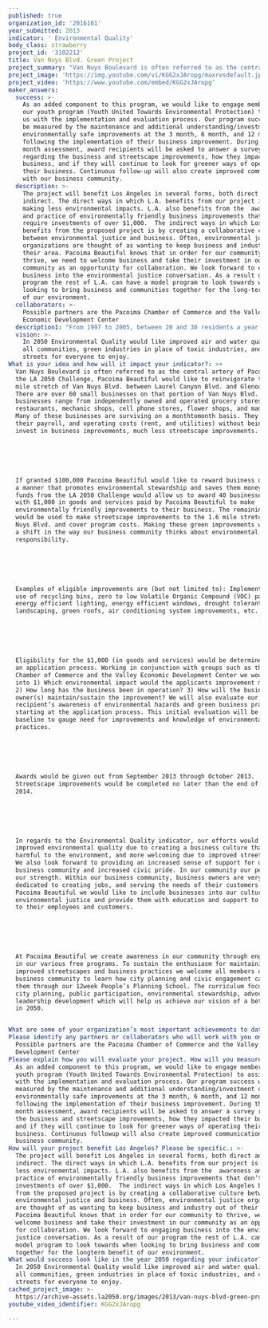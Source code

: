 ```yaml
---
published: true
organization_id: '2016161'
year_submitted: 2013
indicator: ' Environmental Quality'
body_class: strawberry
project_id: '3102212'
title: Van Nuys Blvd. Green Project
project_summary: "Van Nuys Boulevard is often referred to as the central artery of Pacoima. For the LA 2050 Challenge, Pacoima Beautiful would like to reinvigorate the 1.6 mile stretch of Van Nuys Blvd. between Laurel Canyon Blvd. and Glenoaks Blvd. There are over 60 small businesses on that portion of Van Nuys Blvd. These businesses range from independently owned and operated grocery stores, restaurants, mechanic shops, cell phone stores, flower shops, and many others. Many of these businesses are surviving on a month-to-month basis. They cover their payroll, and operating costs (rent, and utilities) without being able to invest in business improvements, much less streetscape improvements. \r\n\r\nIf granted $100,000 Pacoima Beautiful would like to reward business owners in a manner that promotes environmental stewardship and saves them money. The funds from the LA 2050 Challenge would allow us to award 40 businesses, each with $1,000 in goods and services paid by Pacoima Beautiful to make environmentally friendly improvements to their business. The remaining funds would be used to make streetscape improvements to the 1.6 mile stretch of Van Nuys Blvd. and cover program costs. Making these green improvements will begin a shift in the way our business community thinks about environmental responsibility.\r\n\r\nExamples of eligible improvements are (but not limited to): Implementing the use of recycling bins, zero to low Volatile Organic Compound (VOC) paint, energy efficient lighting, energy efficient windows, drought tolerant/native landscaping, green roofs, air conditioning system improvements, etc. \r\n\r\nEligibility for the $1,000 (in goods and services) would be determined through an application process. Working in conjunction with groups such as the Pacoima Chamber of Commerce and the Valley Economic Development Center we would look into 1) Which environmental impact would the applicants improvement minimize? 2) How long has the business been in operation? 3) How will the business owner(s) maintain/sustain the improvement? We will also evaluate our award recipient’s awareness of environmental hazards and green business practices starting at the application process. This initial evaluation will be used as a baseline to gauge need for improvements and knowledge of environmentally safe practices.\r\n\r\nAwards would be given out from September 2013 through October 2013. Streetscape improvements would be completed no later than the end of April of 2014. \r\n\r\nIn regards to the Environmental Quality indicator, our efforts would result in improved environmental quality due to creating a business culture that is less harmful to the environment, and more welcoming due to improved streetscapes. We also look forward to providing an increased sense of support for our business community and increased civic pride. In our community our people are our strength. Within our business community, business owners are very dedicated to creating jobs, and serving the needs of their customers. At Pacoima Beautiful we would like to include businesses into our culture of environmental justice and provide them with education and support to pass on to their employees and customers. \r\n\r\nAt Pacoima Beautiful we create awareness in our community through engagement in our various free programs. To sustain the enthusiasm for maintaining improved streetscapes and business practices we welcome all members of the business community to learn how city planning and civic engagement can benefit them through our 12-week People’s Planning School. The curriculum focuses on city planning, public participation, environmental stewardship, advocacy, and leadership development which will help us achieve our vision of a better L.A. in 2050.\r\n"
project_image: 'https://img.youtube.com/vi/KGG2xJAropg/maxresdefault.jpg'
project_video: 'https://www.youtube.com/embed/KGG2xJAropg'
maker_answers:
  success: >-
    As an added component to this program, we would like to engage members of
    our youth program (Youth United Towards Environmental Protection) to assist
    us with the implementation and evaluation process. Our program success will
    be measured by the maintenance and additional understanding/investment of
    environmentally safe improvements at the 3 month, 6 month, and 12 month
    following the implementation of their business improvement. During the 12th
    month assessment, award recipients will be asked to answer a survey
    regarding the business and streetscape improvements, how they impacted their
    business, and if they will continue to look for greener ways of operating
    their business. Continuous follow-up will also create improved communication
    with our business community.
  description: >-
    The project will benefit Los Angeles in several forms, both direct and
    indirect. The direct ways in which L.A. benefits from our project is by
    making less environmental impacts. L.A. also benefits from the  awareness
    and practice of environmentally friendly business improvements that don’t
    require investments of over $1,000.  The indirect ways in which Los Angeles
    benefits from the proposed project is by creating a collaborative culture
    between environmental justice and business. Often, environmental justice
    organizations are thought of as wanting to keep business and industry out of
    their area. Pacoima Beautiful knows that in order for our community to
    thrive, we need to welcome business and take their investment in our
    community as an opportunity for collaboration. We look forward to engaging
    business into the environmental justice conversation. As a result of our
    program the rest of L.A. can have a model program to look towards when
    looking to bring business and communities together for the long-term benefit
    of our environment. 
  collaborators: >-
    Possible partners are the Pacoima Chamber of Commerce and the Valley
    Economic Development Center
  description1: "From 1997 to 2005, between 20 and 30 residents a year participated in six month trainings to learn how to inspect their neighborhoods, document environmental health hazards and how to support their neighbors in reducing and preventing those hazards. Residents learned to identify environmental hazards and access resources to address those hazards, how to increase awareness of environmental health issues and become advocates for change. From 2006 through the present, our Community and Environmental Planning work has focused on community wide environmental issues and to date program staff has engaged hundreds of residents in workshops and presentations in order to identify and prioritize environmental concerns.  Most recently this has included advocacy to reduce the impacts of diesel pollution and to promote policies to transform Environmental Justice communities, such as our landmark Clean Up, Green Up campaign working with organizations throughout the city to reduce, mitigate, and revitalize communities like Pacoima.  \r\nWe’re proud members of the Don’t Waste LA Coalition to create a more efficient waste and recycling industry in Los Angeles and ensure Clean Air, Good Jobs, and Recycling for All, and the RePower LA Coalition to lead LA into an energy efficient future with a plan to save money on energy bills, reduce dependency on dirty coal, and create local, career-path jobs.  Through these coalition efforts, we are working to improve the quality of our local jobs and environment, while limiting the concentration of environmental harms and increasing the availability of environmental benefits.  We also partner with UCLA Community Research In Cancer (CORICA) - the aim of the CORICA Network is to build community-university partnerships to conduct cancer prevention and control research in underserved communities in Los Angeles and surrounding areas. It aims to conduct research that will help eliminate socioeconomic and racial/ethnic disparities in cancer.  We also have a long history of partnership with the US Environmental Protection Agency. \r\nOur adult membership meet every month (on the fourth Thursday,6-8pm) to participate in advocacy, hone their public speaking skills, engage in environmental education, spread the word to their neighbors, and plan projects.\r\nSince 2002, our Safer Homes for a Healthy Community program has provide Pacoima families with information and support to reduce lead, asthma triggers, and home health hazards, including through Integrated Pest Management trainings.  Since 2004 the Promotoras (community health workers) have reached hundreds of residents per year through presentations at schools, churches, fairs and other venues.  The Safer Homes Program has been recognized by the US Environmental Protection Agency as a model program to prevent the impact of toxins.\r\nRevitalization - Increasing Environmental Benefits and Promoting Alternatives\r\nIn 2008, Pacoima Beautiful was awarded a PLACE grant (Policies for Livable, Active Communities and Environments) from the LA County Department of Public Health, the only organization with an LA city-based project to receive such a grant.  Through this grant, we worked with youth, community residents and experts to create a Vision Plan to revitalize the Pacoima Wash,a tributary of the LA River.  The Wash holds amazing potential as an open space amenity for our community and we are continuing to work to realize our Vision with funds from Urban Greening and other sources.\r\nPacoima Beautiful held over 20 community meetings to get input on the project with different community organizations including: parent centers, neighborhood councils, homeowner associations, and youth groups.\r\n•\tHeld 2 large community events including a Pacoima Wash Mobile Charette where the community walked along the Pacoima Wash and gave input which over 100 people attended.\r\n•\tSuccessfully included our vision plan for revitalizing the Sylmar portion of the Pacoima Wash into the Pacoima Community Plan.\r\n•\tReceived Urban Greening Grant to create a plan for implementing vegetated bio-swales along streets in Pacoima which will capture and treat storm water runoff before it enters the wash.\r\n•\tCosmetic improvements to a pedestrian bridge over the Pacoima Wash used by over 200 students.\r\n•\tPlan to develop a 2 acre vacant lot adjacent to the wash which is currently blight into a new pocket park.\r\n\r\n As part of this work, we also serve on the Disadvantaged Community (DAC) committee of the Greater Los Angeles County Integrated Regional Water Management group (GLAC-IRWM).  Integrated Regional Water Management is a statewide effort to promote more efficient water resource management and planning by encouraging region‐wide collaboration.\r\nIn spring of 2010, we were awarded a RENEW grant (Renew Environments for Nutrition, Exercise, and Wellness), also from the LA County Department of Public Health.  This grant is part of the Center for Disease Control’s Communities Putting Prevention to Work initiative.  Through this grant, we worked to create a vision for Complete Streets based on community and expert input, and worked with our public partner, CRA/LA, to incorporate community priorities for more pedestrian/cyclist friendly streets into their proposed Streetscape Improvement Project for the Pacoima Town Center.  Due to state budget cuts, CRA/LA’s funding has been closed, so we will continue to pursue other avenues to promote Complete Streets infrastructure, walking and biking.  As part of this campaign, we also hosted a 12 session workshop series, People’s Planning School.  Some accomplishments of the Caminos del Pueblo/Complete Streets Campaign include:\r\n•\tGathered input from over 300 residents to identify priorities for streetscape improvements needed to improve Van Nuys Blvd. and promote walking, biking, and public transit use.\r\n•\tPresented the project goals to dozens of community organizations including: parent centers, neighborhood councils, homeowner associations, and youth groups.\r\n•\tHeld 12 People’s Planning School workshops.\r\n•\tParticipated in the Mayoral ThinkBike Summit with LADOT,LACBC, and others to create a vision for a more bike-able Van Nuys Blvd.\r\n•\tReceived It’s Up to All of Us pedestrian safety advocacy grant.\r\n•\tCollaborated with LADOT to inform a Safe Routes To Schools grant application to improve Pierce and Herrick.\r\n•\tGrassroots-led improvement projects and events such as tree plantings, tile murals, public art, PARKing Day, and joint pro-bike and pro-walk events with Youth.\r\n•\tJoined the burgeoning equitable transit and transit-oriented development coalition, Alliance for a Community Transit, LA (ACT-LA).\r\n\r\nYouth Environmentalists –Building the Future Generation\r\nOur Pacoima Beautiful Youth Environmentalists program (PB-YES) trains the next generation of community leaders, giving local teenagers opportunities for meaningful community involvement and promoting leadership development, civic learning and environmental awareness.\r\nStudents get involved through year-round after-school groups, Youth United Towards Environmental Protection (YUTEP),and intensive summer service-learning Institutes on topics such as “Healthy Eating, Active Living”.\r\nYUTEP members have helped conduct surveys on key community issues and outreach to residents.  Recent Institutes have drafted policy briefs, uncovered toxic contamination in a trailer park, and created open space proposals.\r\nMost recently, YUTEP has expanded its efforts by forming high school chapters in Arleta High School, San Fernando High School, Discovery Charter, and Vaughn International Studies Academy.\r\n"
  vision: >-
    In 2050 Environmental Quality would like improved air and water quality for
    all communities, green industries in place of toxic industries, and complete
    streets for everyone to enjoy.
What is your idea and how will it impact your indicator?: >+
  Van Nuys Boulevard is often referred to as the central artery of Pacoima. For
  the LA 2050 Challenge, Pacoima Beautiful would like to reinvigorate the 1.6
  mile stretch of Van Nuys Blvd. between Laurel Canyon Blvd. and Glenoaks Blvd.
  There are over 60 small businesses on that portion of Van Nuys Blvd. These
  businesses range from independently owned and operated grocery stores,
  restaurants, mechanic shops, cell phone stores, flower shops, and many others.
  Many of these businesses are surviving on a monthtomonth basis. They cover
  their payroll, and operating costs (rent, and utilities) without being able to
  invest in business improvements, much less streetscape improvements. 






  If granted $100,000 Pacoima Beautiful would like to reward business owners in
  a manner that promotes environmental stewardship and saves them money. The
  funds from the LA 2050 Challenge would allow us to award 40 businesses, each
  with $1,000 in goods and services paid by Pacoima Beautiful to make
  environmentally friendly improvements to their business. The remaining funds
  would be used to make streetscape improvements to the 1.6 mile stretch of Van
  Nuys Blvd. and cover program costs. Making these green improvements will begin
  a shift in the way our business community thinks about environmental
  responsibility.






  Examples of eligible improvements are (but not limited to): Implementing the
  use of recycling bins, zero to low Volatile Organic Compound (VOC) paint,
  energy efficient lighting, energy efficient windows, drought tolerant/native
  landscaping, green roofs, air conditioning system improvements, etc. 






  Eligibility for the $1,000 (in goods and services) would be determined through
  an application process. Working in conjunction with groups such as the Pacoima
  Chamber of Commerce and the Valley Economic Development Center we would look
  into 1) Which environmental impact would the applicants improvement minimize?
  2) How long has the business been in operation? 3) How will the business
  owner(s) maintain/sustain the improvement? We will also evaluate our award
  recipient’s awareness of environmental hazards and green business practices
  starting at the application process. This initial evaluation will be used as a
  baseline to gauge need for improvements and knowledge of environmentally safe
  practices.






  Awards would be given out from September 2013 through October 2013.
  Streetscape improvements would be completed no later than the end of April of
  2014. 






  In regards to the Environmental Quality indicator, our efforts would result in
  improved environmental quality due to creating a business culture that is less
  harmful to the environment, and more welcoming due to improved streetscapes.
  We also look forward to providing an increased sense of support for our
  business community and increased civic pride. In our community our people are
  our strength. Within our business community, business owners are very
  dedicated to creating jobs, and serving the needs of their customers. At
  Pacoima Beautiful we would like to include businesses into our culture of
  environmental justice and provide them with education and support to pass on
  to their employees and customers. 






  At Pacoima Beautiful we create awareness in our community through engagement
  in our various free programs. To sustain the enthusiasm for maintaining
  improved streetscapes and business practices we welcome all members of the
  business community to learn how city planning and civic engagement can benefit
  them through our 12week People’s Planning School. The curriculum focuses on
  city planning, public participation, environmental stewardship, advocacy, and
  leadership development which will help us achieve our vision of a better L.A.
  in 2050.


What are some of your organization’s most important achievements to date?: "From 1997 to 2005, between 20 and 30 residents a year participated in six month trainings to learn how to inspect their neighborhoods, document environmental health hazards and how to support their neighbors in reducing and preventing those hazards. Residents learned to identify environmental hazards and access resources to address those hazards, how to increase awareness of environmental health issues and become advocates for change. From 2006 through the present, our Community and Environmental Planning work has focused on community wide environmental issues and to date program staff has engaged hundreds of residents in workshops and presentations in order to identify and prioritize environmental concerns.  Most recently this has included advocacy to reduce the impacts of diesel pollution and to promote policies to transform Environmental Justice communities, such as our landmark Clean Up, Green Up campaign working with organizations throughout the city to reduce, mitigate, and revitalize communities like Pacoima.  \n\n\nWe’re proud members of the Don’t Waste LA Coalition to create a more efficient waste and recycling industry in Los Angeles and ensure Clean Air, Good Jobs, and Recycling for All, and the RePower LA Coalition to lead LA into an energy efficient future with a plan to save money on energy bills, reduce dependency on dirty coal, and create local, careerpath jobs.  Through these coalition efforts, we are working to improve the quality of our local jobs and environment, while limiting the concentration of environmental harms and increasing the availability of environmental benefits.  We also partner with UCLA Community Research In Cancer (CORICA)  the aim of the CORICA Network is to build communityuniversity partnerships to conduct cancer prevention and control research in underserved communities in Los Angeles and surrounding areas. It aims to conduct research that will help eliminate socioeconomic and racial/ethnic disparities in cancer.  We also have a long history of partnership with the US Environmental Protection Agency. \n\n\nOur adult membership meet every month (on the fourth Thursday,68pm) to participate in advocacy, hone their public speaking skills, engage in environmental education, spread the word to their neighbors, and plan projects.\n\n\nSince 2002, our Safer Homes for a Healthy Community program has provide Pacoima families with information and support to reduce lead, asthma triggers, and home health hazards, including through Integrated Pest Management trainings.  Since 2004 the Promotoras (community health workers) have reached hundreds of residents per year through presentations at schools, churches, fairs and other venues.  The Safer Homes Program has been recognized by the US Environmental Protection Agency as a model program to prevent the impact of toxins.\n\n\nRevitalization  Increasing Environmental Benefits and Promoting Alternatives\n\n\nIn 2008, Pacoima Beautiful was awarded a PLACE grant (Policies for Livable, Active Communities and Environments) from the LA County Department of Public Health, the only organization with an LA citybased project to receive such a grant.  Through this grant, we worked with youth, community residents and experts to create a Vision Plan to revitalize the Pacoima Wash,a tributary of the LA River.  The Wash holds amazing potential as an open space amenity for our community and we are continuing to work to realize our Vision with funds from Urban Greening and other sources.\n\n\nPacoima Beautiful held over 20 community meetings to get input on the project with different community organizations including: parent centers, neighborhood councils, homeowner associations, and youth groups.\n\n\n*\tHeld 2 large community events including a Pacoima Wash Mobile Charette where the community walked along the Pacoima Wash and gave input which over 100 people attended.\n\n\n*\tSuccessfully included our vision plan for revitalizing the Sylmar portion of the Pacoima Wash into the Pacoima Community Plan.\n\n\n*\tReceived Urban Greening Grant to create a plan for implementing vegetated bioswales along streets in Pacoima which will capture and treat storm water runoff before it enters the wash.\n\n\n*\tCosmetic improvements to a pedestrian bridge over the Pacoima Wash used by over 200 students.\n\n\n*\tPlan to develop a 2 acre vacant lot adjacent to the wash which is currently blight into a new pocket park.\n\n\n\n\n\n As part of this work, we also serve on the Disadvantaged Community (DAC) committee of the Greater Los Angeles County Integrated Regional Water Management group (GLACIRWM).  Integrated Regional Water Management is a statewide effort to promote more efficient water resource management and planning by encouraging regionâ€\x90wide collaboration.\n\n\nIn spring of 2010, we were awarded a RENEW grant (Renew Environments for Nutrition, Exercise, and Wellness), also from the LA County Department of Public Health.  This grant is part of the Center for Disease Control’s Communities Putting Prevention to Work initiative.  Through this grant, we worked to create a vision for Complete Streets based on community and expert input, and worked with our public partner, CRA/LA, to incorporate community priorities for more pedestrian/cyclist friendly streets into their proposed Streetscape Improvement Project for the Pacoima Town Center.  Due to state budget cuts, CRA/LA’s funding has been closed, so we will continue to pursue other avenues to promote Complete Streets infrastructure, walking and biking.  As part of this campaign, we also hosted a 12 session workshop series, People’s Planning School.  Some accomplishments of the Caminos del Pueblo/Complete Streets Campaign include:\n\n\n*\tGathered input from over 300 residents to identify priorities for streetscape improvements needed to improve Van Nuys Blvd. and promote walking, biking, and public transit use.\n\n\n*\tPresented the project goals to dozens of community organizations including: parent centers, neighborhood councils, homeowner associations, and youth groups.\n\n\n*\tHeld 12 People’s Planning School workshops.\n\n\n*\tParticipated in the Mayoral ThinkBike Summit with LADOT,LACBC, and others to create a vision for a more bikeable Van Nuys Blvd.\n\n\n*\tReceived It’s Up to All of Us pedestrian safety advocacy grant.\n\n\n*\tCollaborated with LADOT to inform a Safe Routes To Schools grant application to improve Pierce and Herrick.\n\n\n*\tGrassrootsled improvement projects and events such as tree plantings, tile murals, public art, PARKing Day, and joint probike and prowalk events with Youth.\n\n\n*\tJoined the burgeoning equitable transit and transitoriented development coalition, Alliance for a Community Transit, LA (ACTLA).\n\n\n\n\n\nYouth Environmentalists —Building the Future Generation\n\n\nOur Pacoima Beautiful Youth Environmentalists program (PBYES) trains the next generation of community leaders, giving local teenagers opportunities for meaningful community involvement and promoting leadership development, civic learning and environmental awareness.\n\n\nStudents get involved through yearround afterschool groups, Youth United Towards Environmental Protection (YUTEP),and intensive summer servicelearning Institutes on topics such as “Healthy Eating, Active Living”.\n\n\nYUTEP members have helped conduct surveys on key community issues and outreach to residents.  Recent Institutes have drafted policy briefs, uncovered toxic contamination in a trailer park, and created open space proposals.\n\n\nMost recently, YUTEP has expanded its efforts by forming high school chapters in Arleta High School, San Fernando High School, Discovery Charter, and Vaughn International Studies Academy.\n\n\n"
Please identify any partners or collaborators who will work with you on this project.: >-
  Possible partners are the Pacoima Chamber of Commerce and the Valley Economic
  Development Center
Please explain how you will evaluate your project. How will you measure success?: >-
  As an added component to this program, we would like to engage members of our
  youth program (Youth United Towards Environmental Protection) to assist us
  with the implementation and evaluation process. Our program success will be
  measured by the maintenance and additional understanding/investment of
  environmentally safe improvements at the 3 month, 6 month, and 12 month
  following the implementation of their business improvement. During the 12th
  month assessment, award recipients will be asked to answer a survey regarding
  the business and streetscape improvements, how they impacted their business,
  and if they will continue to look for greener ways of operating their
  business. Continuous followup will also create improved communication with our
  business community.
How will your project benefit Los Angeles? Please be specific.: >-
  The project will benefit Los Angeles in several forms, both direct and
  indirect. The direct ways in which L.A. benefits from our project is by making
  less environmental impacts. L.A. also benefits from the  awareness and
  practice of environmentally friendly business improvements that don’t require
  investments of over $1,000.  The indirect ways in which Los Angeles benefits
  from the proposed project is by creating a collaborative culture between
  environmental justice and business. Often, environmental justice organizations
  are thought of as wanting to keep business and industry out of their area.
  Pacoima Beautiful knows that in order for our community to thrive, we need to
  welcome business and take their investment in our community as an opportunity
  for collaboration. We look forward to engaging business into the environmental
  justice conversation. As a result of our program the rest of L.A. can have a
  model program to look towards when looking to bring business and communities
  together for the longterm benefit of our environment. 
What would success look like in the year 2050 regarding your indicator?: >-
  In 2050 Environmental Quality would like improved air and water quality for
  all communities, green industries in place of toxic industries, and complete
  streets for everyone to enjoy.
cached_project_image: >-
  https://archive-assets.la2050.org/images/2013/van-nuys-blvd-green-project/img.youtube.com/vi/KGG2xJAropg/maxresdefault.jpg
youtube_video_identifier: KGG2xJAropg

---
```

